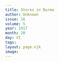 ```yaml
---
title: Stores in Burma
author: Unknown
issue: 16
volume: 5
year: 1917
month: 20
day: VI
tags:
layout: page.njk
image:
---
```



